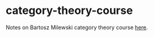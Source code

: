 # category-theory-course
Notes on Bartosz Milewski category theory course [here](https://www.youtube.com/playlist?list=PLbgaMIhjbmEnaH_LTkxLI7FMa2HsnawM_).
